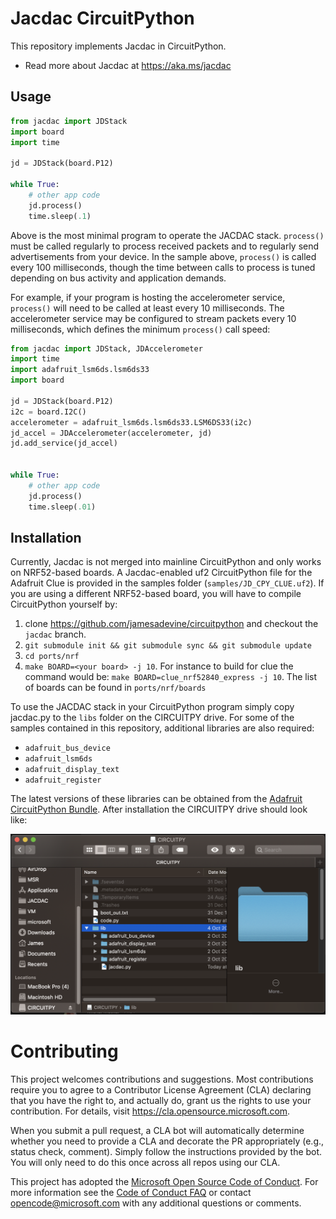 # Jacdac CircuitPython

This repository implements Jacdac in CircuitPython. 

* Read more about Jacdac at https://aka.ms/jacdac

## Usage

```py
from jacdac import JDStack
import board
import time

jd = JDStack(board.P12)

while True:
    # other app code
    jd.process()
    time.sleep(.1)
```

Above is the most minimal program to operate the JACDAC stack. `process()` must be called regularly to process received packets and to regularly send advertisements from your device. In the sample above, `process()` is called every 100 milliseconds, though the time between calls to process is tuned depending on bus activity and application demands.

For example, if your program is hosting the accelerometer service, `process()` will need to be called at least every 10 milliseconds. The accelerometer service may be configured to stream packets every 10 milliseconds, which defines the minimum `process()` call speed:

```py
from jacdac import JDStack, JDAccelerometer
import time
import adafruit_lsm6ds.lsm6ds33
import board

jd = JDStack(board.P12)
i2c = board.I2C()
accelerometer = adafruit_lsm6ds.lsm6ds33.LSM6DS33(i2c)
jd_accel = JDAccelerometer(accelerometer, jd)
jd.add_service(jd_accel)


while True:
    # other app code
    jd.process()
    time.sleep(.01)
```

## Installation

Currently, Jacdac is not merged into mainline CircuitPython and only works on NRF52-based boards. 
A Jacdac-enabled uf2 CircuitPython file for the Adafruit Clue is provided in the samples folder (`samples/JD_CPY_CLUE.uf2`). 
If you are using a different NRF52-based board, you will have to compile CircuitPython yourself by:

1. clone https://github.com/jamesadevine/circuitpython and checkout the `jacdac` branch.
2. `git submodule init && git submodule sync && git submodule update`
3. `cd ports/nrf`
4. `make BOARD=<your board> -j 10`. For instance to build for clue the command would be: `make BOARD=clue_nrf52840_express -j 10`. The list of boards can be found in `ports/nrf/boards`

To use the JACDAC stack in your CircuitPython program simply copy jacdac.py to the `libs` folder on the CIRCUITPY drive. For some of the samples contained in this repository, additional libraries are also required:

* `adafruit_bus_device`
* `adafruit_lsm6ds`
* `adafruit_display_text`
* `adafruit_register`

The latest versions of these libraries can be obtained from the [Adafruit CircuitPython Bundle](https://github.com/adafruit/Adafruit_CircuitPython_Bundle/). After installation the CIRCUITPY drive should look like:

![circuitpython flash drive layout](./images/circuitpython-drive.png)

# Contributing

This project welcomes contributions and suggestions.  Most contributions require you to agree to a
Contributor License Agreement (CLA) declaring that you have the right to, and actually do, grant us
the rights to use your contribution. For details, visit https://cla.opensource.microsoft.com.

When you submit a pull request, a CLA bot will automatically determine whether you need to provide
a CLA and decorate the PR appropriately (e.g., status check, comment). Simply follow the instructions
provided by the bot. You will only need to do this once across all repos using our CLA.

This project has adopted the [Microsoft Open Source Code of Conduct](https://opensource.microsoft.com/codeofconduct/).
For more information see the [Code of Conduct FAQ](https://opensource.microsoft.com/codeofconduct/faq/) or
contact [opencode@microsoft.com](mailto:opencode@microsoft.com) with any additional questions or comments.
